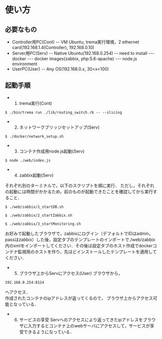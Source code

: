使い方
=====

必要なもの
--------
- Controller用PC(Cont)
-- VM Ubuntu, trema実行環境，2 ethernet card(192.168.1.4(Controller), 192.168.0.10)
- Server用PC(Serv)
-- Native Ubuntu(192.168.0.254)
-- need to install
--- docker
--- docker images(zabbix, php:5.6-apache)
--- node.js environment
- UserPC(User)
-- Any OS(192.168.0.x, 30<x<100)

起動手順
-------
* 1. trema実行(Cont)
```
$ ./bin/trema run ./lib/routing_switch.rb -- --slicing
```

* 2. ネットワークブリッジセットアップ(Serv)
```
$ ./docker/network_setup.sh
```

* 3. コンテナ作成用node.js起動(Serv)
```
$ node ./web/index.js
```

* 4. zabbix起動(Serv)

それぞれ別のターミナルで，以下のスクリプトを順に実行．
ただし，それぞれの起動には時間がかかるため，前のものが起動できたことを確認してから実行すること．
```
$ ./web/zabbix/1_startDB.sh
```
```
$ ./web/zabbix/2_startZabbix.sh
```
```
$ ./web/zabbix/3_startMonitoring.sh
```
お好みで起動したブラウザで，zabbixにログイン（デフォルトでIDはadmin，passはzabbix）した後，設定タブのテンプレートのインポートで./web/zabbix内のxmlをインポートしてください．その後は設定タブのホスト作成でdockerコンテナ監視用のホストを作り，先ほどインストールしたテンプレートを適用してください．

* 5. ブラウザ上からServにアクセス(User)
ブラウザから，
```
192.168.0.254:8124
```
へアクセス．  
作成されたコンテナのipアドレスが返ってくるので，
ブラウザ上からアクセス可能となっている．

* 6. サービスの享受
Servへのアクセスにより返ってきたipアドレスをブラウザに入力するとコンテナ上のwebサーバにアクセスして，サービスが享受できるようになっている．
